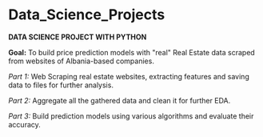 # Data_Science_Projects

**DATA SCIENCE PROJECT WITH PYTHON**

**Goal:** To build price prediction models with "real" Real Estate data scraped from websites of Albania-based companies.

*Part 1:*
Web Scraping real estate websites, extracting features and saving data to files for further analysis.


*Part 2:*
Aggregate all the gathered data and clean it for further EDA.


*Part 3:*
Build prediction models using various algorithms and evaluate their accuracy.
